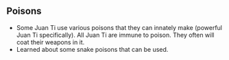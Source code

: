 ## Poisons
 - Some Juan Ti use various poisons that they can innately make (powerful Juan Ti specifically).  All Juan Ti are immune to poison. They often will coat their weapons in it.
 - Learned about some snake poisons that can be used.